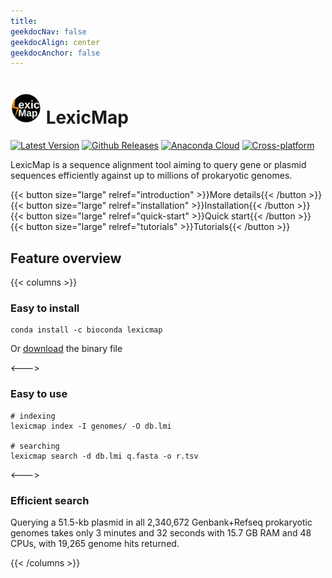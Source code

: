 ```yaml
---
title:
geekdocNav: false
geekdocAlign: center
geekdocAnchor: false
---
```

# <img src="logo.svg" width="50"/> LexicMap
<!-- markdownlint-capture -->
<!-- markdownlint-disable MD033 -->
<!-- markdownlint-restore -->

[![Latest Version](https://img.shields.io/github/release/shenwei356/LexicMap.svg?style=flat?maxAge=86400)](https://github.com/shenwei356/LexicMap/releases)
[![Github Releases](https://img.shields.io/github/downloads/shenwei356/LexicMap/latest/total.svg?maxAge=3600)](http://bioinf.shenwei.me/LexicMap/download/)
[![Anaconda Cloud](https://anaconda.org/bioconda/lexicmap/badges/version.svg)](https://anaconda.org/bioconda/lexicmap)
[![Cross-platform](https://img.shields.io/badge/platform-any-ec2eb4.svg?style=flat)](http://bioinf.shenwei.me/LexicMap/download/)


LexicMap is a sequence alignment tool aiming to query gene or plasmid sequences efficiently against up to millions of prokaryotic genomes.

{{< button size="large" relref="introduction" >}}More details{{< /button >}}
{{< button size="large" relref="installation" >}}Installation{{< /button >}}
{{< button size="large" relref="quick-start" >}}Quick start{{< /button >}}
{{< button size="large" relref="tutorials" >}}Tutorials{{< /button >}}


## Feature overview

{{< columns >}}

### Easy to install

    conda install -c bioconda lexicmap

Or [download](https://github.com/shenwei356/lexicmap/releases) the binary file

<--->

### Easy to use

    # indexing
    lexicmap index -I genomes/ -O db.lmi

    # searching
    lexicmap search -d db.lmi q.fasta -o r.tsv

<--->

### Efficient search

Querying a 51.5-kb plasmid in all 2,340,672 Genbank+Refseq prokaryotic genomes takes only 3 minutes and 32 seconds with 15.7 GB RAM and 48 CPUs, with 19,265 genome hits returned.

{{< /columns >}}

